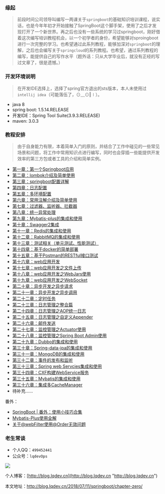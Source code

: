 ### 缘起
>前段时间公司领导叫编写一两课关于`springboot`的基础知识培训课程，说实话，也是今年年初才开始接触了SpringBoot这个脚手架，使用了之后才发现打开了一个新世界。再之后也没有一些系统的学习过springboot，刚好借着这次编写培训教程机会，以一个初学者的身份，希望能够对sproingboot进行一次完整的学习。也希望通过此系列教程，能够加深对`springboot`的理解，之后也会编写关于`springcloud`的系列教程。也希望，通过系列教程的编写，能提供自己的写作水平（题外话：只从大学毕业后，就没有正经的写过文章了，很是遗憾。）

### 开发环境说明
>在开发IDE选择上，选择了spring官方退出的sts版本，本人未使用过`intellij idea`（可能落伍了，⊙﹏⊙‖∣）。

- java 8 
- spring boot: 1.5.14.RELEASE
- 开发IDE：Spring Tool Suite(3.9.3.RELEASE)
- maven: 3.0.3

### 教程安排
>由于自身能力有限，本着简单入门的原则，并结合了工作中碰见的一些常见场景和问题，将工作中常用知识点进行编写，同时也会穿插一些能提供开发效率的第三方包或者工具的介绍和简单实例。

-  [第一章：第一个Springboot应用](http://blog.lqdev.cn/2018/07/11/springboot/chapter-one/ "第一章：第一个Springboot应用")
-  [第二章：lombok介绍及简单使用](http://blog.lqdev.cn/2018/07/12/springboot/chapter-two/ "第二章：lombok介绍及简单使用")
-  [第三章：springboot配置详解](http://blog.lqdev.cn/2018/07/14/springboot/chapter-third/ "第三章：springboot配置详解")
-  [第四章：日志配置](http://blog.lqdev.cn/2018/07/15/springboot/chapter-four/ "第四章：日志配置")
-  [第五章：多环境配置](http://blog.lqdev.cn/2018/07/15/springboot/chapter-five/ "第五章：多环境配置")
-  [第六章：常用注解介绍及简单使用](http://blog.lqdev.cn/2018/07/16/springboot/chapter-six/)
-  [第七章：过滤器、监听器、拦截器](http://blog.lqdev.cn/2018/07/19/springboot/chapter-seven/)
-  [第八章：统一异常处理](http://blog.lqdev.cn/2018/07/20/springboot/chapter-eight/)
-  [第九章：Mybatis-plus的集成和使用](http://blog.lqdev.cn/2018/07/21/springboot/chapter-nine/)
-  [第十章：Swagger2集成](http://blog.lqdev.cn/2018/07/21/springboot/chapter-ten/)
-  [第十一章：Redis的集成和使用](http://blog.lqdev.cn/2018/07/23/springboot/chapter-eleven/)
-  [第十二章：RabbitMQ的集成和使用](http://blog.lqdev.cn/2018/07/24/springboot/chapter-twelve/)
-  [第十三章：测试相关（单元测试、性能测试）](http://blog.lqdev.cn/2018/07/26/springboot/chapter-thirteen/)
-  [第十四章：基于docker的简单部署](http://blog.lqdev.cn/2018/07/27/springboot/chapter-fourteen/)
-  [第十五章：基于Postman的RESTful接口测试](http://blog.lqdev.cn/2018/07/28/springboot/chapter-fifteen/)
-  [第十六章：web应用开发](http://blog.lqdev.cn/2018/08/07/springboot/chapter-sixteen/)
-  [第十七章：web应用开发之文件上传](http://blog.lqdev.cn/2018/08/07/springboot/chapter-seventeen/)
-  [第十八章：web应用开发之WebJars使用](http://blog.lqdev.cn/2018/08/08/springboot/chapter-eighteen/ "第十八章：web应用开发之WebJars使用]")
-  [第十九章：web应用开发之WebSocket](http://blog.lqdev.cn/2018/08/14/springboot/chapter-nineteen/ "第十九章：web应用开发之WebSocket")
-  [第二十章：异步开发之异步请求](http://blog.lqdev.cn/2018/08/16/springboot/chapter-twenty/ "第二十章：异步开发之异步请求")
-  [第二十一章：异步开发之异步调用](http://blog.lqdev.cn/2018/08/17/springboot/chapter-twenty-one/ "第二十一章：异步开发之异步调用")
-  [第二十二章：定时任务](http://blog.lqdev.cn/2018/08/19/springboot/chapter-twenty-two/ "第二十二章：定时任务")
-  [第二十三章：日志管理之整合篇](http://blog.lqdev.cn/2018/08/22/springboot/chapter-twenty-three/ "第二十三章：日志管理之整合篇")
-  [第二十四章：日志管理之AOP统一日志](http://blog.lqdev.cn/2018/08/24/springboot/chapter-twenty-four/ "第二十四章：日志管理之AOP统一日志")
-  [第二十五章：日志管理之自定义Appender](http://blog.lqdev.cn/2018/08/25/springboot/chapter-twenty-five/ "第二十五章：日志管理之自定义Appender")
-  [第二十六章：邮件发送](http://blog.lqdev.cn/2018/08/29/springboot/chapter-twenty-six/ "第二十六章：邮件发送") 
-  [第二十七章：监控管理之Actuator使用](http://blog.lqdev.cn/2018/09/11/springboot/chapter-twenty-seven/ "第二十七章：监控管理之Actuator使用") 
-  [第二十八章：监控管理之Spring Boot Admin使用](http://blog.lqdev.cn/2018/09/14/springboot/chapter-twenty-eight/ "第二十八章：监控管理之Spring Boot Admin使用") 
-  [第二十九章：Dubbo的集成和使用](http://blog.lqdev.cn/2018/09/28/springboot/chapter-twenty-nine/ "第二十九章：Dubbo的集成和使用") 
-  [第三十章：Spring-data-jpa的集成和使用](http://blog.lqdev.cn/2018/10/31/springboot/chapter-thirty/ "第三十章：Spring-data-jpa的集成和使用") 
-  [第三十一章：MongoDB的集成和使用](http://blog.lqdev.cn/2018/11/01/springboot/chapter-thirty-one/ "第三十一章：MongoDB的集成和使用") 
-  [第三十二章：事件的发布和监听](http://blog.lqdev.cn/2018/11/06/springboot/chapter-thirty-two/ "第三十二章：事件的发布和监听") 
-  [第三十三章：Spring web Servcies集成和使用](http://blog.lqdev.cn/2018/11/09/springboot/chapter-thirty-three/ "第三十三章：Spring web Servcies集成和使用") 
-  [第三十四章：CXF构建WebService服务](http://blog.lqdev.cn/2018/11/12/springboot/chapter-thirty-four/ "第三十四章：CXF构建WebService服务") 
-  [第三十五章：Mybatis的集成和使用](https://blog.lqdev.cn/2018/12/03/springboot/chapter-thirty-five/ "第三十五章：Mybatis的集成和使用") 
-  [第三十六章：集成多CacheManager](https://blog.lqdev.cn/2019/03/08/springboot/chapter-thirty-six/ "第三十六章：集成多CacheManager") 
-  待补充......

番外：

- [SpringBoot | 番外：使用小技巧合集](http://blog.lqdev.cn/2018/08/11/springboot/springboot-tips/)
- [Mybatis-Plus使用全解](http://blog.lqdev.cn/2018/08/06/%E6%97%A5%E5%B8%B8%E7%A7%AF%E7%B4%AF/mybatis-plus-guide-one/)
- [关于@webFilter使用@Order无效问题](http://blog.lqdev.cn/2018/08/26/%E6%97%A5%E5%B8%B8%E7%A7%AF%E7%B4%AF/correct-webfilter/)

### 老生常谈
- 个人QQ：`499452441`
- 公众号：`lqdevOps`

![](http://qiniu.xds123.cn/18-7-8/72146435.jpg)

个人博客：[http://blog.lqdev.cn](http://blog.lqdev.cn "http://blog.lqdev.cn") 

本文地址：http://blog.lqdev.cn/2018/07/11/springboot/chapter-zero/
